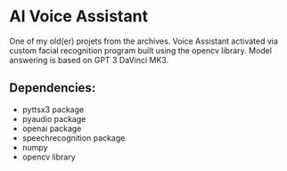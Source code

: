 # AI Voice Assistant 

<p>One of my old(er) projets from the archives. Voice Assistant activated via custom facial recognition program built using the opencv library. Model answering is based on GPT 3 DaVinci MK3.</p>

## Dependencies:

* pyttsx3 package
* pyaudio package
* openai package
* speechrecognition package
* numpy 
* opencv library 
